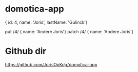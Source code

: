 # domotica-app

{ id: 4, name: 'Joris', lastName: 'Gulinck'}

put /4/ { name: 'Andere Joris'}
patch /4/ { name: 'Andere Joris'}

# Github dir

https://github.com/JorisOpKdg/domotica-app

